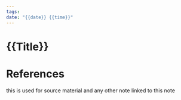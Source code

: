 ```yaml
---
tags: 
date: "{{date}} {{time}}"
---
```

# {{Title}}





# References
this is used for source material and any other note linked to this note